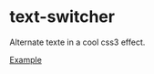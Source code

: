 # text-switcher

Alternate texte in a cool css3 effect.

[Example](https://cyril-lamotte.github.io/text-switcher/dist/index.html)
